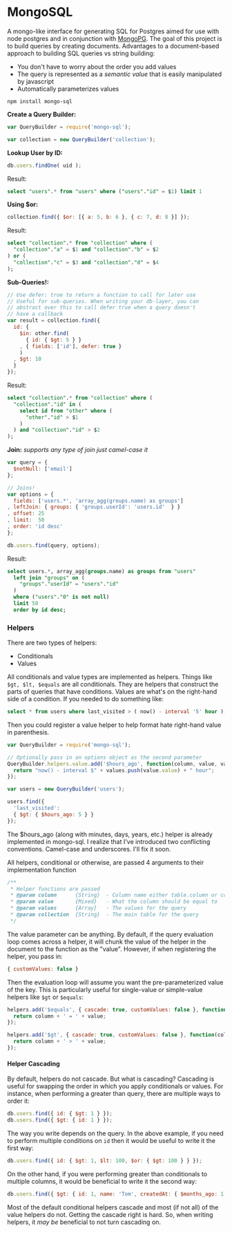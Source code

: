 # MongoSQL

A mongo-like interface for generating SQL for Postgres aimed for use with node postgres and in conjunction with [MongoPG](https://github.com/goodybag/mongo-pg). The goal of this project is to build queries by creating documents. Advantages to a document-based approach to building SQL queries vs string building:

* You don't have to worry about the order you add values
* The query is represented as a _semantic value_ that is easily manipulated by javascript
* Automatically parameterizes values

```
npm install mongo-sql
```

__Create a Query Builder:__

```javascript
var QueryBuilder = require('mongo-sql');

var collection = new QueryBuilder('collection');
```

__Lookup User by ID:__

```javascript
db.users.findOne( uid );
```

Result:

```sql
select "users".* from "users" where ("users"."id" = $1) limit 1
```

__Using $or:__

```javascript
collection.find({ $or: [{ a: 5, b: 6 }, { c: 7, d: 8 }] });
```

Result:

```sql
select "collection".* from "collection" where (
  "collection"."a" = $1 and "collection"."b" = $2
) or (
  "collection"."c" = $3 and "collection"."d" = $4
);
```

__Sub-Queries!:__

```javascript
// Use defer: true to return a function to call for later use
// Useful for sub-queries. When writing your db-layer, you can
// abstract over this to call defer true when a query doesn't
// have a callback
var result = collection.find({
  id: {
    $in: other.find(
      { id: { $gt: 5 } }
    , { fields: ['id'], defer: true }
    )
  , $gt: 10
  }
});
```

Result:

```sql
select "collection".* from "collection" where (
  "collection"."id" in (
    select id from "other" where (
      "other"."id" > $1
    )
  ) and "collection"."id" > $2
);
```

__Join:__ _supports any type of join just camel-case it_

```javascript
var query = {
  $notNull: ['email']
};

// Joins!
var options = { 
  fields: ['users.*', 'array_agg(groups.name) as groups']
, leftJoin: { groups: { 'groups.userId': 'users.id'  } }
, offset: 25
, limit:  50
, order: 'id desc'
};

db.users.find(query, options);
```

Result:

```sql
select users.*, array_agg(groups.name) as groups from "users"
  left join "groups" on (
    "groups"."userId" = "users"."id"
  )
  where ("users"."0" is not null)
  limit 50
  order by id desc;
```

### Helpers

There are two types of helpers:

* Conditionals
* Values

All conditionals and value types are implemented as helpers. Things like ```$gt, $lt, $equals``` are all conditionals. They are helpers that construct the parts of queries that have conditions. Values are what's on the right-hand side of a condition. If you needed to do something like:

```sql
select * from users where last_visited > ( now() - interval '5' hour );
```

Then you could register a value helper to help format hate right-hand value in parenthesis.

```javascript
var QueryBuilder = require('mongo-sql');

// Optionally pass in an options object as the second parameter
QueryBuilder.helpers.value.add('$hours_ago', function(column, value, values, collection){
  return "now() - interval $" + values.push(value.value) + " hour";
});

var users = new QueryBuilder('users');

users.find({
  'last_visited':
  { $gt: { $hours_ago: 5 } }
});
```

The $hours_ago (along with minutes, days, years, etc.) helper is already implemented in mongo-sql. I realize that I've introduced two conflicting conventions. Camel-case and underscores. I'll fix it soon.

All helpers, conditional or otherwise, are passed 4 arguments to their implementation function

```javascript
/**
 * Helper functions are passed
 * @param column      {String}  - Column name either table.column or column
 * @param value       {Mixed}   - What the column should be equal to
 * @param values      {Array}   - The values for the query
 * @param collection  {String}  - The main table for the query
 */
```

The value parameter can be anything. By default, if the query evaluation loop comes across a helper, it will chunk the value of the helper in the document to the function as the "value". However, if when registering the helper, you pass in:

```javascript
{ customValues: false }
```

Then the evaluation loop will assume you want the pre-parameterized value of the key. This is particularly useful for single-value or simple-value helpers like ```$gt``` or ```$equals```:

```javascript
helpers.add('$equals', { cascade: true, customValues: false }, function(column, value, values, collection){
  return column + ' = ' + value;
});

helpers.add('$gt', { cascade: true, customValues: false }, function(column, value, values, collection){
  return column + ' > ' + value;
});
```

#### Helper Cascading

By default, helpers do not cascade. But what is cascading? Cascading is useful for swapping the order in which you apply conditionals or values. For instance, when performing a greater than query, there are multiple ways to order it:

```javascript
db.users.find({ id: { $gt: 1 } });
db.users.find({ $gt: { id: 1 } });
```

The way you write depends on the query. In the above example, if you need to perform multiple conditions on ```id``` then it would be useful to write it the first way:

```javascript
db.users.find({ id: { $gt: 1, $lt: 100, $or: { $gt: 100 } } });
```

On the other hand, if you were performing greater than conditionals to multiple columns, it would be beneficial to write it the second way:

```javascript
db.users.find({ $gt: { id: 1, name: 'Tom', createdAt: { $months_ago: 1 } } });
```

Most of the default conditional helpers cascade and most (if not all) of the value helpers do not. Getting the cascade right is hard. So, when writing helpers, it _may be_ beneficial to not turn cascading on.